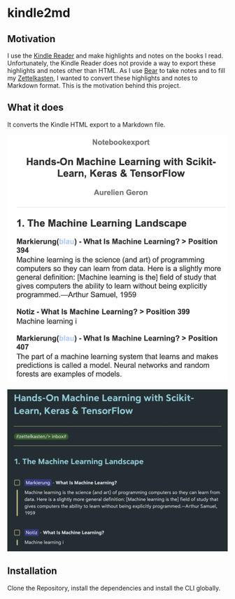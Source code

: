 # kindle2md
## Motivation

I use the [Kindle Reader](https://www.amazon.com/b?ie=UTF8&node=16571048011) and make highlights and notes on the books I read.
Unfortunately, the Kindle Reader does not provide a way to export these highlights and notes other than HTML.
As I use [Bear](https://bear.app/) to take notes and to fill my [Zettelkasten](https://zettelkasten.de), I wanted to convert these highlights and notes to Markdown format.
This is the motivation behind this project.

## What it does

It converts the Kindle HTML export to a Markdown file.

![Image of the exported HTML](https://github.com/jmeischner/kindle2md/blob/main/images/notes-html.png?raw=true)

![Image of the created Bear note](https://github.com/jmeischner/kindle2md/blob/main/images/notes-bear.png?raw=true)

## Installation

Clone the Repository, install the dependencies and install the CLI globally.
